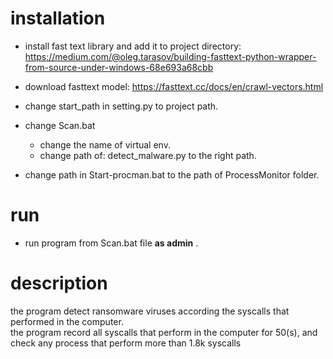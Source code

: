 # installation
* install fast text library and add it to project directory:
https://medium.com/@oleg.tarasov/building-fasttext-python-wrapper-from-source-under-windows-68e693a68cbb
  
* download  fasttext model:
  https://fasttext.cc/docs/en/crawl-vectors.html
  
* change start_path in setting.py to project path.
* change Scan.bat
  * change the name of virtual env.
  * change path of: detect_malware.py to the right path.
* change path in Start-procman.bat to the path of ProcessMonitor folder.
# run
* run program from Scan.bat file **as admin** .
# description
the program detect ransomware viruses
according the syscalls that performed in the computer.  
the program record all syscalls that perform in the computer for 50(s),
and check any process that perform more than 1.8k syscalls
